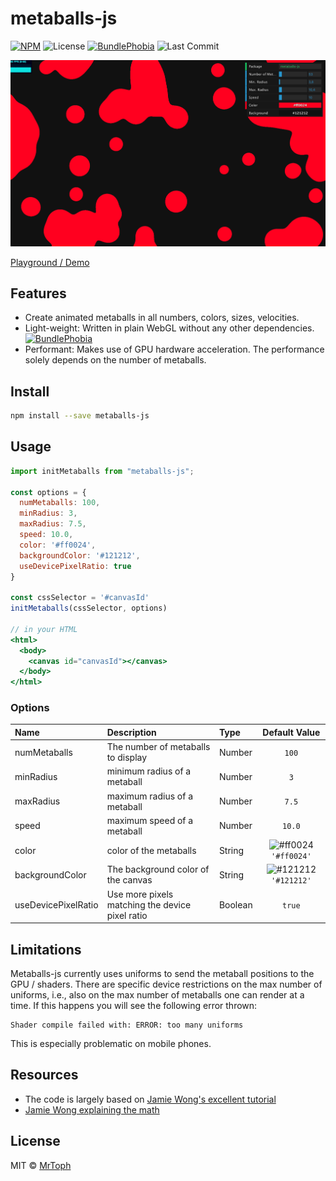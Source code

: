 # metaballs-js

[![NPM](https://img.shields.io/npm/v/metaballs-js.svg)](https://www.npmjs.com/package/metaballs-js)
![License](https://img.shields.io/npm/l/metaballs-js.svg)
[![BundlePhobia](https://img.shields.io/bundlephobia/min/metaballs-js.svg)](https://bundlephobia.com/result?p=metaballs-js)
![Last Commit](https://img.shields.io/github/last-commit/MrToph/metaballs-js.svg)

![Demo](https://raw.githubusercontent.com/MrToph/metaballs-js/master/README/demo.gif)

[Playground / Demo](https://mrtoph.github.io/metaballs-js)

## Features

- Create animated metaballs in all numbers, colors, sizes, velocities.
- Light-weight: Written in plain WebGL without any other dependencies. [![BundlePhobia](https://img.shields.io/bundlephobia/min/metaballs-js.svg)](https://bundlephobia.com/result?p=metaballs-js)
- Performant: Makes use of GPU hardware acceleration. The performance solely depends on the number of metaballs.

## Install

```bash
npm install --save metaballs-js
```

## Usage

```jsx
import initMetaballs from "metaballs-js";

const options = {
  numMetaballs: 100,
  minRadius: 3,
  maxRadius: 7.5,
  speed: 10.0,
  color: '#ff0024',
  backgroundColor: '#121212',
  useDevicePixelRatio: true
}

const cssSelector = '#canvasId'
initMetaballs(cssSelector, options)

// in your HTML
<html>
  <body>
    <canvas id="canvasId"></canvas>
  </body>
</html>
```

### Options

| Name                | Description                                     | Type    |                            Default Value                             |
| :------------------ | :---------------------------------------------- | :------ | :------------------------------------------------------------------: |
| numMetaballs        | The number of metaballs to display              | Number  |                                `100`                                 |
| minRadius           | minimum radius of a metaball                    | Number  |                                 `3`                                  |
| maxRadius           | maximum radius of a metaball                    | Number  |                                `7.5`                                 |
| speed               | maximum speed of a metaball                     | Number  |                                `10.0`                                |
| color               | color of the metaballs                          | String  | ![#ff0024](https://placehold.it/15/ff0024/000000?text=+) `'#ff0024'` |
| backgroundColor     | The background color of the canvas              | String  | ![#121212](https://placehold.it/15/121212/000000?text=+) `'#121212'` |
| useDevicePixelRatio | Use more pixels matching the device pixel ratio | Boolean |                                `true`                                |

## Limitations

Metaballs-js currently uses uniforms to send the metaball positions to the GPU / shaders.
There are specific device restrictions on the max number of uniforms, i.e., also on the max number of metaballs one can render at a time.
If this happens you will see the following error thrown:

```
Shader compile failed with: ERROR: too many uniforms
```

This is especially problematic on mobile phones.

## Resources

* The code is largely based on [Jamie Wong's excellent tutorial](http://jamie-wong.com/2016/07/06/metaballs-and-webgl/)
* [Jamie Wong explaining the math](http://jamie-wong.com/2014/08/19/metaballs-and-marching-squares/)

## License

MIT © [MrToph](https://github.com/MrToph)
